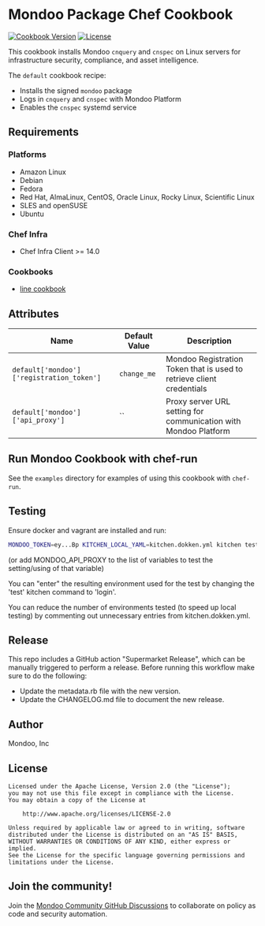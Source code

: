 # Mondoo Package Chef Cookbook

[![Cookbook Version](https://img.shields.io/cookbook/v/mondoo.svg)](https://supermarket.chef.io/cookbooks/mondoo)
[![License](https://img.shields.io/badge/License-Apache%202.0-green.svg)](https://opensource.org/licenses/Apache-2.0)

This cookbook installs Mondoo `cnquery` and `cnspec` on Linux servers for infrastructure security, compliance, and asset intelligence.

The `default` cookbook recipe:

* Installs the signed `mondoo` package
* Logs in `cnquery` and `cnspec` with Mondoo Platform
* Enables the `cnspec` systemd service

## Requirements

### Platforms

* Amazon Linux
* Debian
* Fedora
* Red Hat, AlmaLinux, CentOS, Oracle Linux, Rocky Linux, Scientific Linux
* SLES and openSUSE
* Ubuntu

### Chef Infra

* Chef Infra Client >= 14.0

### Cookbooks

* [line cookbook](https://supermarket.chef.io/cookbooks/line)

## Attributes

| Name           | Default Value | Description                        |
| -------------- | ------------- | -----------------------------------|
| `default['mondoo']['registration_token']` | `change_me` | Mondoo Registration Token that is used to retrieve client credentials
| `default['mondoo']['api_proxy']` | `` | Proxy server URL setting for communication with Mondoo Platform

## Run Mondoo Cookbook with chef-run

See the `examples` directory for examples of using this cookbook with `chef-run`.

## Testing

Ensure docker and vagrant are installed and run:

```bash
MONDOO_TOKEN=ey...Bp KITCHEN_LOCAL_YAML=kitchen.dokken.yml kitchen test
```

(or add MONDOO_API_PROXY to the list of variables to test the setting/using of that variable)

You can "enter" the resulting environment used for the test by changing the 'test' kitchen command to 'login'.

You can reduce the number of environments tested (to speed up local testing) by commenting out unnecessary entries from kitchen.dokken.yml.

## Release

This repo includes a GitHub action "Supermarket Release", which can be manually triggered to perform a release. Before running this workflow make sure to do the following:

- Update the metadata.rb file with the new version.
- Update the CHANGELOG.md file to document the new release.

## Author

Mondoo, Inc

## License

```text
Licensed under the Apache License, Version 2.0 (the "License");
you may not use this file except in compliance with the License.
You may obtain a copy of the License at

    http://www.apache.org/licenses/LICENSE-2.0

Unless required by applicable law or agreed to in writing, software
distributed under the License is distributed on an "AS IS" BASIS,
WITHOUT WARRANTIES OR CONDITIONS OF ANY KIND, either express or implied.
See the License for the specific language governing permissions and
limitations under the License.
```

## Join the community!

Join the [Mondoo Community GitHub Discussions](https://github.com/orgs/mondoohq/discussions) to collaborate on policy as code and security automation.
